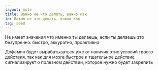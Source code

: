 ```yaml
---
layout: note
title: Важно не что делать, важно как
id: Важно не что делать, важно как
tag: seed
---
```





Не имеет значения что именно ты делаешь, если ты делаешь это безупречно: быстро, аккуратно, проактивно

Дофамин будет вырабатываться уже от наличия этих условий твоего действия, так как для мозга быстрое и тщательное действие сигнализирует о полезном действии, которое нужно будет закрепить




